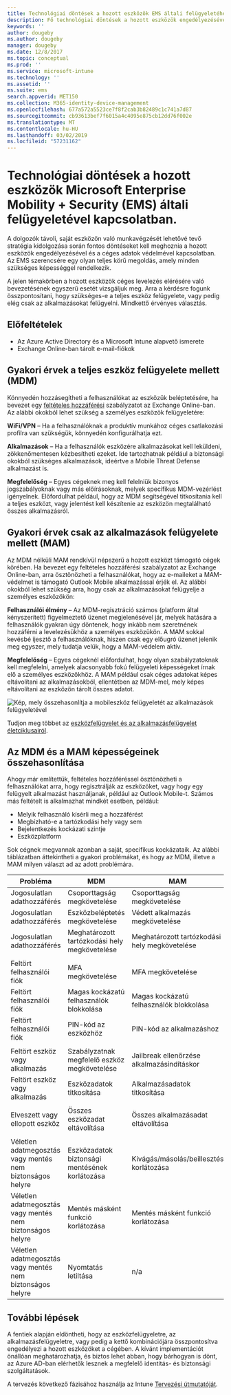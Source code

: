 ```yaml
---
title: Technológiai döntések a hozott eszközök EMS általi felügyeletéhez
description: Fő technológiai döntések a hozott eszközök engedélyezésével, illetve a céges adatok Microsoft Enterprise Mobility + Security szolgáltatással való védelmével kapcsolatban.
keywords: ''
author: dougeby
ms.author: dougeby
manager: dougeby
ms.date: 12/8/2017
ms.topic: conceptual
ms.prod: ''
ms.service: microsoft-intune
ms.technology: ''
ms.assetid: ''
ms.suite: ems
search.appverid: MET150
ms.collection: M365-identity-device-management
ms.openlocfilehash: 677a572a5523ce7f8f2cab3b82489c1c741a7d87
ms.sourcegitcommit: cb93613bef7f6015a4c4095e875cb12dd76f002e
ms.translationtype: MT
ms.contentlocale: hu-HU
ms.lasthandoff: 03/02/2019
ms.locfileid: "57231162"
---
```

# <a name="technology-decisions-for-enabling-byod-with-microsoft-enterprise-mobility--security-ems"></a>Technológiai döntések a hozott eszközök Microsoft Enterprise Mobility + Security (EMS) általi felügyeletével kapcsolatban.

A dolgozók távoli, saját eszközön való munkavégzését lehetővé tevő stratégia kidolgozása során fontos döntéseket kell meghoznia a hozott eszközök engedélyezésével és a céges adatok védelmével kapcsolatban. Az EMS szerencsére egy olyan teljes körű megoldás, amely minden szükséges képességgel rendelkezik.  

A jelen témakörben a hozott eszközök céges levelezés elérésére való bevezetésének egyszerű esetét vizsgáljuk meg. Arra a kérdésre fogunk összpontosítani, hogy szükséges-e a teljes eszköz felügyelete, vagy pedig elég csak az alkalmazásokat felügyelni. Mindkettő érvényes választás.

## <a name="assumptions"></a>Előfeltételek
* Az Azure Active Directory és a Microsoft Intune alapvető ismerete
* Exchange Online-ban tárolt e-mail-fiókok

## <a name="common-reasons-to-manage-the-device-mdm"></a>Gyakori érvek a teljes eszköz felügyelete mellett (MDM)
Könnyedén hozzásegítheti a felhasználókat az eszközük beléptetésére, ha bevezet egy [feltételes hozzáférési](https://docs.microsoft.com/azure/active-directory/active-directory-conditional-access-azure-portal) szabályzatot az Exchange Online-ban. Az alábbi okokból lehet szükség a személyes eszközök felügyeletére:

**WiFi/VPN** – Ha a felhasználóknak a produktív munkához céges csatlakozási profilra van szükségük, könnyedén konfigurálhatja ezt.

**Alkalmazások** – Ha a felhasználók eszközére alkalmazásokat kell leküldeni, zökkenőmentesen kézbesítheti ezeket. Ide tartozhatnak például a biztonsági okokból szükséges alkalmazások, ideértve a Mobile Threat Defense alkalmazást is.

**Megfelelőség** – Egyes cégeknek meg kell felelniük bizonyos jogszabályoknak vagy más előírásoknak, melyek specifikus MDM-vezérlést igényelnek. Előfordulhat például, hogy az MDM segítségével titkosítania kell a teljes eszközt, vagy jelentést kell készítenie az eszközön megtalálható összes alkalmazásról.

## <a name="common-reasons-to-only-manage-the-apps-mam"></a>Gyakori érvek csak az alkalmazások felügyelete mellett (MAM)
Az MDM nélküli MAM rendkívül népszerű a hozott eszközt támogató cégek körében. Ha bevezet egy feltételes hozzáférési szabályzatot az Exchange Online-ban, arra ösztönözheti a felhasználókat, hogy az e-maileket a MAM-védelmet is támogató Outlook Mobile alkalmazással érjék el. Az alábbi okokból lehet szükség arra, hogy csak az alkalmazásokat felügyelje a személyes eszközökön:

**Felhasználói élmény** – Az MDM-regisztráció számos (platform által kényszerített) figyelmeztető üzenet megjelenésével jár, melyek hatására a felhasználók gyakran úgy döntenek, hogy inkább nem szeretnének hozzáférni a levelezésükhöz a személyes eszközükön. A MAM sokkal kevésbé ijesztő a felhasználóknak, hiszen csak egy előugró üzenet jelenik meg egyszer, mely tudatja velük, hogy a MAM-védelem aktív.

**Megfelelőség** – Egyes cégeknél előfordulhat, hogy olyan szabályzatoknak kell megfelelni, amelyek alacsonyabb fokú felügyeleti képességeket írnak elő a személyes eszközökhöz. A MAM például csak céges adatokat képes eltávolítani az alkalmazásokból, ellentétben az MDM-mel, mely képes eltávolítani az eszközön tárolt összes adatot.

![Kép, mely összehasonlítja a mobileszköz felügyeletét az alkalmazások felügyeletével](./media/byod-app-device-mgmt.png)

Tudjon meg többet az [eszközfelügyelet és az alkalmazásfelügyelet életciklusairól](introduction-device-app-lifecycles.md).

## <a name="mdm-vs-mam-capability-comparison"></a>Az MDM és a MAM képességeinek összehasonlítása
Ahogy már említettük, feltételes hozzáféréssel ösztönözheti a felhasználókat arra, hogy regisztrálják az eszközöket, vagy hogy egy felügyelt alkalmazást használjanak, például az Outlook Mobile-t. Számos más feltételt is alkalmazhat mindkét esetben, például:

* Melyik felhasználó kísérli meg a hozzáférést
* Megbízható-e a tartózkodási hely vagy sem
*   Bejelentkezés kockázati szintje
* Eszközplatform

Sok cégnek megvannak azonban a saját, specifikus kockázataik.  Az alábbi táblázatban áttekintheti a gyakori problémákat, és hogy az MDM, illetve a MAM milyen választ ad az adott problémára.

| Probléma   |   MDM  |   MAM  |
|------------|--------|--------|
|Jogosulatlan adathozzáférés | Csoporttagság megkövetelése | Csoporttagság megkövetelése |
|Jogosulatlan adathozzáférés | Eszközbeléptetés megkövetelése | Védett alkalmazás megkövetelése |
|Jogosulatlan adathozzáférés | Meghatározott tartózkodási hely megkövetelése | Meghatározott tartózkodási hely megkövetelése |
| | | |
|Feltört felhasználói fiók| MFA megkövetelése | MFA megkövetelése|
|Feltört felhasználói fiók | Magas kockázatú felhasználók blokkolása | Magas kockázatú felhasználók blokkolása |
|Feltört felhasználói fiók | PIN-kód az eszközhöz | PIN-kód az alkalmazáshoz |
| | | |
| Feltört eszköz vagy alkalmazás | Szabályzatnak megfelelő eszköz megkövetelése | Jailbreak ellenőrzése alkalmazásindításkor |
| Feltört eszköz vagy alkalmazás | Eszközadatok titkosítása | Alkalmazásadatok titkosítása |
| | | |
|Elveszett vagy ellopott eszköz | Összes eszközadat eltávolítása | Összes alkalmazásadat eltávolítása|
| | | |
| Véletlen adatmegosztás vagy mentés nem biztonságos helyre | Eszközadatok biztonsági mentésének korlátozása | Kivágás/másolás/beillesztés korlátozása|
| Véletlen adatmegosztás vagy mentés nem biztonságos helyre | Mentés másként funkció korlátozása | Mentés másként funkció korlátozása |
|Véletlen adatmegosztás vagy mentés nem biztonságos helyre | Nyomtatás letiltása | n/a|

## <a name="next-steps"></a>További lépések
A fentiek alapján eldöntheti, hogy az eszközfelügyeletre, az alkalmazásfelügyeletre, vagy pedig a kettő kombinációjára összpontosítva engedélyezi a hozott eszközöket a cégében. A kívánt implementációt önállóan meghatározhatja, és biztos lehet abban, hogy bárhogyan is dönt, az Azure AD-ban elérhetők lesznek a megfelelő identitás- és biztonsági szolgáltatások.  

A tervezés következő fázisához használja az Intune [Tervezési útmutatóját](planning-guide.md).
